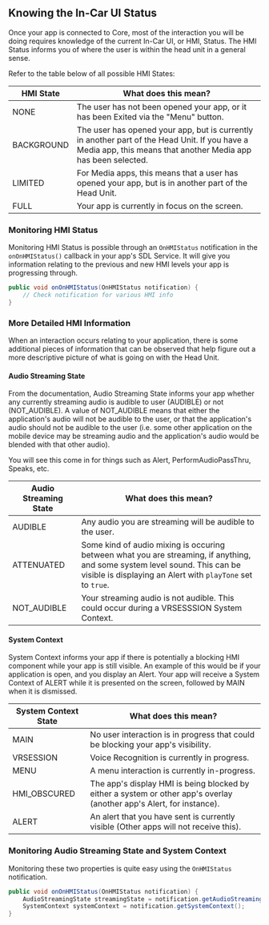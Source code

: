 ## Knowing the In-Car UI Status
Once your app is connected to Core, most of the interaction you will be doing requires knowledge of the current In-Car UI, or HMI, Status. The HMI Status informs you of where the user is within the head unit in a general sense. 

Refer to the table below of all possible HMI States:

HMI State   | What does this mean?
------------|------------------------------------------------------------
NONE        | The user has not been opened your app, or it has been Exited via the "Menu" button.
BACKGROUND  | The user has opened your app, but is currently in another part of the Head Unit. If you have a Media app, this means that another Media app has been selected.
LIMITED     | For Media apps, this means that a user has opened your app, but is in another part of the Head Unit.
FULL        | Your app is currently in focus on the screen.

### Monitoring HMI Status
Monitoring HMI Status is possible through an `OnHMIStatus` notification in the `onOnHMIStatus()` callback in your app's SDL Service. It will give you information relating to the previous and new HMI levels your app is progressing through.

```java
public void onOnHMIStatus(OnHMIStatus notification) {
	// Check notification for various HMI info
}
```

### More Detailed HMI Information
When an interaction occurs relating to your application, there is some additional pieces of information that can be observed that help figure out a more descriptive picture of what is going on with the Head Unit.

#### Audio Streaming State
From the documentation, Audio Streaming State informs your app whether any currently streaming audio is audible to user (AUDIBLE) or not (NOT_AUDIBLE). A value of NOT_AUDIBLE means that either the application's audio will not be audible to the user, or that the application's audio should not be audible to the user (i.e. some other application on the mobile device may be streaming audio and the application's audio would be blended with that other audio).

You will see this come in for things such as Alert, PerformAudioPassThru, Speaks, etc.

Audio Streaming State   | What does this mean?
------------------------|------------------------------------------------------------
AUDIBLE     			| Any audio you are streaming will be audible to the user. 
ATTENUATED  			| Some kind of audio mixing is occuring between what you are streaming, if anything, and some system level sound. This can be visible is displaying an Alert with `playTone` set to `true`.
NOT_AUDIBLE 			| Your streaming audio is not audible. This could occur during a VRSESSSION System Context.

#### System Context
System Context informs your app if there is potentially a blocking HMI component while your app is still visible. An example of this would be if your application is open, and you display an Alert. Your app will receive a System Context of ALERT while it is presented on the screen, followed by MAIN when it is dismissed.

System Context State   | What does this mean?
-----------------------|------------------------------------------------------------
MAIN        		   | No user interaction is in progress that could be blocking your app's visibility.
VRSESSION  			   | Voice Recognition is currently in progress.
MENU     			   | A menu interaction is currently in-progress. 
HMI_OBSCURED    	   | The app's display HMI is being blocked by either a system or other app's overlay (another app's Alert, for instance).
ALERT 				   | An alert that you have sent is currently visible (Other apps will not receive this).

### Monitoring Audio Streaming State and System Context
Monitoring these two properties is quite easy using the `OnHMIStatus` notification.

```java
public void onOnHMIStatus(OnHMIStatus notification) {
	AudioStreamingState streamingState = notification.getAudioStreamingState();
	SystemContext systemContext = notification.getSystemContext();
}
```
